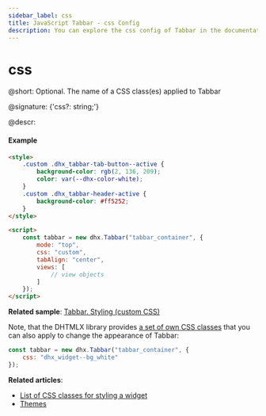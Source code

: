 ```yaml
---
sidebar_label: css
title: JavaScript Tabbar - css Config 
description: You can explore the css config of Tabbar in the documentation of the DHTMLX JavaScript UI library. Browse developer guides and API reference, try out code examples and live demos, and download a free 30-day evaluation version of DHTMLX Suite.
---
```


# css

@short: Optional. The name of a CSS class(es) applied to Tabbar

@signature: {'css?: string;'}

@descr:
#### Example

~~~html
<style>
	.custom .dhx_tabbar-tab-button--active {
		background-color: rgb(2, 136, 209);
		color: var(--dhx-color-white);
	}
	.custom .dhx_tabbar-header-active {
		background-color: #ff5252;
	}
</style>

<script>
	const tabbar = new dhx.Tabbar("tabbar_container", {
    	mode: "top",
    	css: "custom",
    	tabAlign: "center",
    	views: [
    	    // view objects
    	]
	});
</script>
~~~

**Related sample**: [Tabbar. Styling (custom CSS)](https://snippet.dhtmlx.com/47en9f0a)

Note, that the DHTMLX library provides [a set of own CSS classes](helpers/base_elements.md#list-of-css-classes-for-styling-a-widget) that you can also apply to change the appearance of Tabbar:

~~~js
const tabbar = new dhx.Tabbar("tabbar_container", {
    css: "dhx_widget--bg_white"
});
~~~

**Related articles**: 
- [List of CSS classes for styling a widget](helpers/base_elements.md#list-of-css-classes-for-styling-a-widget)
- [Themes](themes.md)
